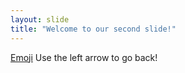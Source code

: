 ```yaml
---
layout: slide
title: "Welcome to our second slide!"
---
```

[Emoji](https://github.com/ikatyang/emoji-cheat-sheet/blob/master/README.md#table-of-contents)
Use the left arrow to go back!
